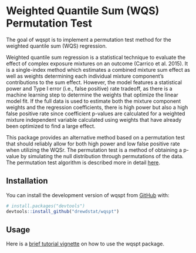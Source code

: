 
<!-- README.md is generated from README.Rmd. Please edit that file -->

# Weighted Quantile Sum (WQS) Permutation Test

<!-- badges: start -->
<!-- badges: end -->

The goal of wqspt is to implement a permutation test method for the
weighted quantile sum (WQS) regression.

Weighted quantile sum regression is a statistical technique to evaluate
the effect of complex exposure mixtures on an outcome (Carrico et
al. 2015). It is a single-index method which estimates a combined
mixture sum effect as well as weights determining each individual
mixture component’s contributions to the sum effect. However, the model
features a statistical power and Type I error (i.e., false positive)
rate tradeoff, as there is a machine learning step to determine the
weights that optimize the linear model fit. If the full data is used to
estimate both the mixture component weights and the regression
coefficients, there is high power but also a high false positive rate
since coefficient p-values are calculated for a weighted mixture
independent variable calculated using weights that have already been
optimized to find a large effect.

This package provides an alternative method based on a permutation test
that should reliably allow for both high power and low false positive
rate when utilizing the WQSr. The permutation test is a method of
obtaining a p-value by simulating the null distribution through
permutations of the data. The permutation test algorithm is described
more in detail
[here](https://www.sciencedirect.com/science/article/pii/S0160412021000337).

## Installation

You can install the development version of wqspt from
[GitHub](https://github.com/) with:

``` r
# install.packages("devtools")
devtools::install_github("drewdstat/wqspt")
```

## Usage

Here is a [brief tutorial
vignette](http://htmlpreview.github.io/?https://github.com/jpspeng/wqspt/blob/main/vignettes/introduction.html)
on how to use the wqspt package.
